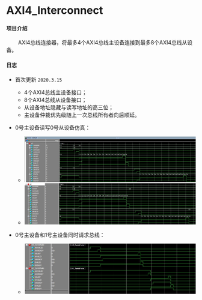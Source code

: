 # AXI4_Interconnect

#### 项目介绍
&#160; &#160; &#160; &#160; AXI4总线连接器，将最多4个AXI4总线主设备连接到最多8个AXI4总线从设备。

#### 日志

* 首次更新 `2020.3.15`
    * 4个AXI4总线主设备接口；
    * 8个AXI4总线从设备接口；
    * 从设备地址隐藏与读写地址的高三位；
    * 主设备仲裁优先级随上一次总线所有者向后顺延。


* 0号主设备读写0号从设备仿真：
    * ![m0_wr](https://raw.githubusercontent.com/Verdvana/AXI4_Interconnect/master/Simulation/AXI4_Interconnect_TB/m0_wr.jpg)
    * ![s0_wr](https://raw.githubusercontent.com/Verdvana/AXI4_Interconnect/master/Simulation/AXI4_Interconnect_TB/s0_wr.jpg)
* 0号主设备和1号主设备同时请求总线：
    * ![handshake](https://raw.githubusercontent.com/Verdvana/AXI4_Interconnect/master/Simulation/AXI4_Interconnect_TB/handshake.jpg)